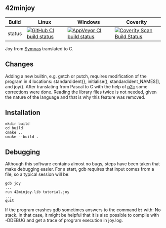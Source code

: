 42minjoy
--------

Build|Linux|Windows|Coverity
---|---|---|---
status|[![GitHub CI build status](https://github.com/Wodan58/42minjoy/actions/workflows/cmake.yml/badge.svg)](https://github.com/Wodan58/42minjoy/actions/workflows/cmake.yml)|[![AppVeyor CI build status](https://ci.appveyor.com/api/projects/status/github/Wodan58/42minjoy?branch=master&svg=true)](https://ci.appveyor.com/project/Wodan58/42minjoy)|[![Coverity Scan Build Status](https://img.shields.io/coverity/scan/14611.svg)](https://scan.coverity.com/projects/wodan58-42minjoy)

Joy from [Sympas](https://github.com/nickelsworth/sympas/blob/master/text/18-minijoy.org) translated to C.

Changes
-------

Adding a new builtin, e.g. getch or putch, requires modification of the program
in 4 locations: standardident{}, initialise(), standardident_NAMES[], and joy().
After translating from Pascal to C with the help of
[p2c](https://github.com/Classic-Tools/p2c) some corrections were done.
Reading the library files twice is not needed, given the nature of the language
and that is why this feature was removed.

Installation
------------

    mkdir build
    cd build
    cmake ..
    cmake --build .

Debugging
---------

Although this software contains almost no bugs, steps have been taken that make
debugging easier.
For a start, gdb requires that input comes from a file, so a typical session
will be:

    gdb joy
    ...
    run 42minjoy.lib tutorial.joy
    ...
    quit

If the program crashes gdb sometimes answers to the command `bt` with: No stack.
In that case, it might be helpful that it is also possible to compile with
-DDEBUG and get a trace of program execution in joy.log.
